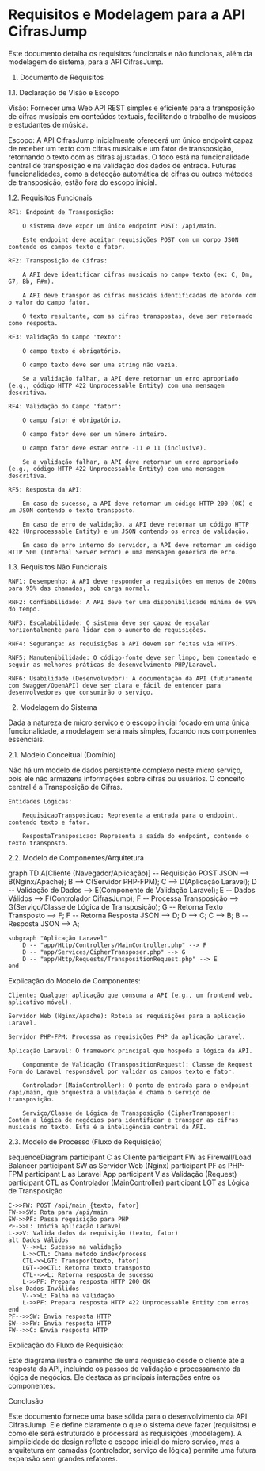 # Requisitos e Modelagem para a API CifrasJump

Este documento detalha os requisitos funcionais e não funcionais, além da modelagem do sistema, para a API CifrasJump.

1. Documento de Requisitos

1.1. Declaração de Visão e Escopo

Visão: Fornecer uma Web API REST simples e eficiente para a transposição de cifras musicais em conteúdos textuais, facilitando o trabalho de músicos e estudantes de música.

Escopo: A API CifrasJump inicialmente oferecerá um único endpoint capaz de receber um texto com cifras musicais e um fator de transposição, retornando o texto com as cifras ajustadas. O foco está na funcionalidade central de transposição e na validação dos dados de entrada. Futuras funcionalidades, como a detecção automática de cifras ou outros métodos de transposição, estão fora do escopo inicial.

1.2. Requisitos Funcionais

    RF1: Endpoint de Transposição:

        O sistema deve expor um único endpoint POST: /api/main.

        Este endpoint deve aceitar requisições POST com um corpo JSON contendo os campos texto e fator.

    RF2: Transposição de Cifras:

        A API deve identificar cifras musicais no campo texto (ex: C, Dm, G7, Bb, F#m).

        A API deve transpor as cifras musicais identificadas de acordo com o valor do campo fator.

        O texto resultante, com as cifras transpostas, deve ser retornado como resposta.

    RF3: Validação do Campo 'texto':

        O campo texto é obrigatório.

        O campo texto deve ser uma string não vazia.

        Se a validação falhar, a API deve retornar um erro apropriado (e.g., código HTTP 422 Unprocessable Entity) com uma mensagem descritiva.

    RF4: Validação do Campo 'fator':

        O campo fator é obrigatório.

        O campo fator deve ser um número inteiro.

        O campo fator deve estar entre -11 e 11 (inclusive).

        Se a validação falhar, a API deve retornar um erro apropriado (e.g., código HTTP 422 Unprocessable Entity) com uma mensagem descritiva.

    RF5: Resposta da API:

        Em caso de sucesso, a API deve retornar um código HTTP 200 (OK) e um JSON contendo o texto transposto.

        Em caso de erro de validação, a API deve retornar um código HTTP 422 (Unprocessable Entity) e um JSON contendo os erros de validação.

        Em caso de erro interno do servidor, a API deve retornar um código HTTP 500 (Internal Server Error) e uma mensagem genérica de erro.

1.3. Requisitos Não Funcionais

    RNF1: Desempenho: A API deve responder a requisições em menos de 200ms para 95% das chamadas, sob carga normal.

    RNF2: Confiabilidade: A API deve ter uma disponibilidade mínima de 99% do tempo.

    RNF3: Escalabilidade: O sistema deve ser capaz de escalar horizontalmente para lidar com o aumento de requisições.

    RNF4: Segurança: As requisições à API devem ser feitas via HTTPS.

    RNF5: Manutenibilidade: O código-fonte deve ser limpo, bem comentado e seguir as melhores práticas de desenvolvimento PHP/Laravel.

    RNF6: Usabilidade (Desenvolvedor): A documentação da API (futuramente com Swagger/OpenAPI) deve ser clara e fácil de entender para desenvolvedores que consumirão o serviço.

2. Modelagem do Sistema

Dada a natureza de micro serviço e o escopo inicial focado em uma única funcionalidade, a modelagem será mais simples, focando nos componentes essenciais.

2.1. Modelo Conceitual (Domínio)

Não há um modelo de dados persistente complexo neste micro serviço, pois ele não armazena informações sobre cifras ou usuários. O conceito central é a Transposição de Cifras.

    Entidades Lógicas:

        RequisicaoTransposicao: Representa a entrada para o endpoint, contendo texto e fator.

        RespostaTransposicao: Representa a saída do endpoint, contendo o texto transposto.

2.2. Modelo de Componentes/Arquitetura

graph TD
    A[Cliente (Navegador/Aplicação)] -- Requisição POST JSON --> B(Nginx/Apache);
    B --> C(Servidor PHP-FPM);
    C --> D(Aplicação Laravel);
    D -- Validação de Dados --> E(Componente de Validação Laravel);
    E -- Dados Válidos --> F(Controlador CifrasJump);
    F -- Processa Transposição --> G(Serviço/Classe de Lógica de Transposição);
    G -- Retorna Texto Transposto --> F;
    F -- Retorna Resposta JSON --> D;
    D --> C;
    C --> B;
    B -- Resposta JSON --> A;

    subgraph "Aplicação Laravel"
        D -- "app/Http/Controllers/MainController.php" --> F
        D -- "app/Services/CipherTransposer.php" --> G
        D -- "app/Http/Requests/TranspositionRequest.php" --> E
    end

Explicação do Modelo de Componentes:

    Cliente: Qualquer aplicação que consuma a API (e.g., um frontend web, aplicativo móvel).

    Servidor Web (Nginx/Apache): Roteia as requisições para a aplicação Laravel.

    Servidor PHP-FPM: Processa as requisições PHP da aplicação Laravel.

    Aplicação Laravel: O framework principal que hospeda a lógica da API.

        Componente de Validação (TranspositionRequest): Classe de Request Form do Laravel responsável por validar os campos texto e fator.

        Controlador (MainController): O ponto de entrada para o endpoint /api/main, que orquestra a validação e chama o serviço de transposição.

        Serviço/Classe de Lógica de Transposição (CipherTransposer): Contém a lógica de negócios para identificar e transpor as cifras musicais no texto. Esta é a inteligência central da API.

2.3. Modelo de Processo (Fluxo de Requisição)

sequenceDiagram
    participant C as Cliente
    participant FW as Firewall/Load Balancer
    participant SW as Servidor Web (Nginx)
    participant PF as PHP-FPM
    participant L as Laravel App
    participant V as Validação (Request)
    participant CTL as Controlador (MainController)
    participant LGT as Lógica de Transposição

    C->>FW: POST /api/main {texto, fator}
    FW->>SW: Rota para /api/main
    SW->>PF: Passa requisição para PHP
    PF->>L: Inicia aplicação Laravel
    L->>V: Valida dados da requisição (texto, fator)
    alt Dados Válidos
        V-->>L: Sucesso na validação
        L->>CTL: Chama método index/process
        CTL->>LGT: Transpor(texto, fator)
        LGT-->>CTL: Retorna texto transposto
        CTL-->>L: Retorna resposta de sucesso
        L->>PF: Prepara resposta HTTP 200 OK
    else Dados Inválidos
        V-->>L: Falha na validação
        L->>PF: Prepara resposta HTTP 422 Unprocessable Entity com erros
    end
    PF-->>SW: Envia resposta HTTP
    SW-->>FW: Envia resposta HTTP
    FW-->>C: Envia resposta HTTP

  Explicação do Fluxo de Requisição:

Este diagrama ilustra o caminho de uma requisição desde o cliente até a resposta da API, incluindo os passos de validação e processamento da lógica de negócios. Ele destaca as principais interações entre os componentes.

Conclusão

Este documento fornece uma base sólida para o desenvolvimento da API CifrasJump. Ele define claramente o que o sistema deve fazer (requisitos) e como ele será estruturado e processará as requisições (modelagem). A simplicidade do design reflete o escopo inicial do micro serviço, mas a arquitetura em camadas (controlador, serviço de lógica) permite uma futura expansão sem grandes refatores.
